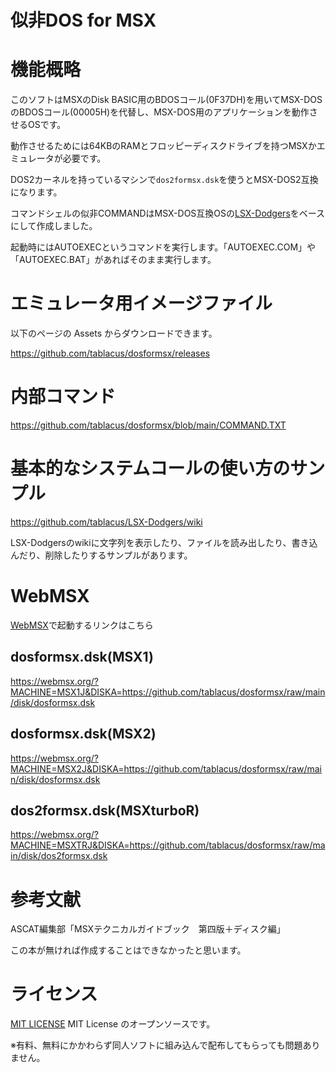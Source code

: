 # 似非DOS for MSX

# 機能概略

このソフトはMSXのDisk BASIC用のBDOSコール(0F37DH)を用いてMSX-DOSのBDOSコール(00005H)を代替し、MSX-DOS用のアプリケーションを動作させるOSです。

動作させるためには64KBのRAMとフロッピーディスクドライブを持つMSXかエミュレータが必要です。

DOS2カーネルを持っているマシンで`dos2formsx.dsk`を使うとMSX-DOS2互換になります。

コマンドシェルの似非COMMANDはMSX-DOS互換OSの[LSX-Dodgers](https://github.com/tablacus/LSX-Dodgers)をベースにして作成しました。

起動時にはAUTOEXECというコマンドを実行します。「AUTOEXEC.COM」や「AUTOEXEC.BAT」があればそのまま実行します。

# エミュレータ用イメージファイル

以下のページの Assets からダウンロードできます。

https://github.com/tablacus/dosformsx/releases

# 内部コマンド

https://github.com/tablacus/dosformsx/blob/main/COMMAND.TXT

# 基本的なシステムコールの使い方のサンプル

https://github.com/tablacus/LSX-Dodgers/wiki

LSX-Dodgersのwikiに文字列を表示したり、ファイルを読み出したり、書き込んだり、削除したりするサンプルがあります。

# WebMSX

[WebMSX](https://webmsx.org/)で起動するリンクはこちら

## dosformsx.dsk(MSX1)
https://webmsx.org/?MACHINE=MSX1J&DISKA=https://github.com/tablacus/dosformsx/raw/main/disk/dosformsx.dsk

## dosformsx.dsk(MSX2)
https://webmsx.org/?MACHINE=MSX2J&DISKA=https://github.com/tablacus/dosformsx/raw/main/disk/dosformsx.dsk

## dos2formsx.dsk(MSXturboR)
https://webmsx.org/?MACHINE=MSXTRJ&DISKA=https://github.com/tablacus/dosformsx/raw/main/disk/dos2formsx.dsk

# 参考文献

ASCAT編集部「MSXテクニカルガイドブック　第四版＋ディスク編」

この本が無ければ作成することはできなかったと思います。

# ライセンス

[MIT LICENSE](https://github.com/tablacus/dosformsx/blob/main/LICENSE)
MIT License のオープンソースです。  

※有料、無料にかかわらず同人ソフトに組み込んで配布してもらっても問題ありません。
